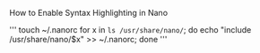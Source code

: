 How to Enable Syntax Highlighting in Nano

'''
touch ~/.nanorc
for x in `ls /usr/share/nano/`; do echo "include /usr/share/nano/$x" >> ~/.nanorc; done
'''
